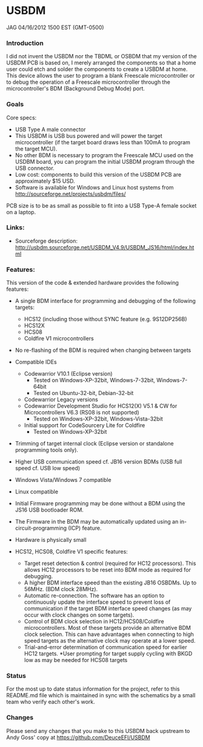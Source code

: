 # USBDM

JAG 04/16/2012 1500 EST (GMT-0500)

### Introduction

I did not invent the USBDM nor the TBDML or OSBDM that my version of the USBDM PCB is based on, I merely arranged the components so that a home user could etch and solder the components to create a USBDM at home.  This device allows the user to program a blank Freescale microcontroller or to debug the operation of a Freescale microcontroller through the microcontroller's BDM (Background Debug Mode) port.

### Goals

Core specs:

 * USB Type A male connector
 * This USBDM is USB bus powered and will power the target microcontroller (if the target board draws less than 100mA to program the target MCU).
 * No other BDM is necessary to program the Freescale MCU used on the USDBM board, you can program the initial USBDM program through the USB connector.
 * Low cost: components to build this version of the USBDM PCB are approximately $15 USD.
 * Software is available for Windows and Linux host systems from http://sourceforge.net/projects/usbdm/files/

PCB size is to be as small as possible to fit into a USB Type-A female socket on a laptop.

### Links:
 * Sourceforge description: http://usbdm.sourceforge.net/USBDM_V4.9/USBDM_JS16/html/index.html

### Features:

This version of the code & extended hardware provides the following features:

 * A single BDM interface for programming and debugging of the following targets:
   * HCS12 (including those without SYNC feature (e.g. 9S12DP256B)
   * HCS12X
   * HCS08
   * Coldfire V1 microcontrollers

 * No re-flashing of the BDM is required when changing between targets
 * Compatible IDEs
   * Codewarrior V10.1 (Eclipse version)
     * Tested on Windows-XP-32bit, Windows-7-32bit, Windows-7-64bit
     * Tested on Ubuntu-32-bit, Debian-32-bit
   * Codewarrior Legacy versions
   * Codewarrior Development Studio for HCS12(X) V5.1 & CW for Microcontrollers V6.3 (RS08 is not supported)
     * Tested on Windows-XP-32bit, Windows-Vista-32bit
   * Initial support for CodeSourcery Lite for Coldfire
     * Tested on Windows-XP-32bit

 * Trimming of target internal clock (Eclipse version or standalone programming tools only).
 * Higher USB communication speed cf. JB16 version BDMs (USB full speed cf. USB low speed)
 * Windows Vista/Windows 7 compatible
 * Linux compatible
 * Initial Firmware programming may be done without a BDM using the JS16 USB bootloader ROM.
 * The Firmware in the BDM may be automatically updated using an in-circuit-programming (ICP) feature.
 * Hardware is physically small
 * HCS12, HCS08, Coldfire V1 specific features:
   * Target reset detection & control (required for HC12 processors). This allows HC12 processors to be reset into BDM mode as required for debugging.
   * A higher BDM interface speed than the existing JB16 OSBDMs. Up to 56MHz. (BDM clock 28MHz).
   * Automatic re-connection. The software has an option to continuously update the interface speed to prevent loss of communication if the target BDM interface speed changes (as may occur with clock changes on some targets).
   * Control of BDM clock selection in HC12/HCS08/Coldfire microcontrollers. Most of these targets provide an alternative BDM clock selection. This can have advantages when connecting to high speed targets as the alternative clock may operate at a lower speed.
   * Trial-and-error determination of communication speed for earlier HC12 targets.
   *User prompting for target supply cycling with BKGD low as may be needed for HCS08 targets
 
### Status

For the most up to date status information for the project, refer to this README.md file which is maintained in sync with the schematics by a small team who verify each other's work.

### Changes

Please send any changes that you make to this USBDM back upstream to Andy Goss' copy at https://github.com/DeuceEFI/USBDM

